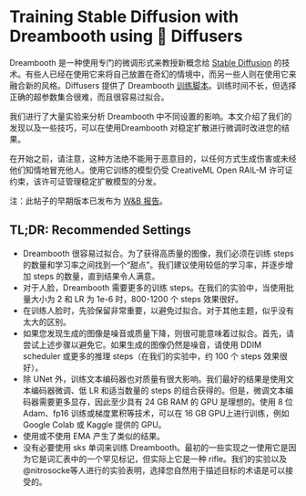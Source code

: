 # Training Stable Diffusion with Dreambooth using 🧨 Diffusers

Dreambooth 是一种使用专门的微调形式来教授新概念给 [Stable Diffusion](https://huggingface.co/blog/stable_diffusion) 的技术。有些人已经在使用它来将自己放置在奇幻的情境中，而另一些人则在使用它来融合新的风格。Diffusers 提供了 Dreambooth [训练脚本](https://github.com/huggingface/diffusers/tree/main/examples/dreambooth)。训练时间不长，但选择正确的超参数集合很难，而且很容易过拟合。

我们进行了大量实验来分析 Dreambooth 中不同设置的影响。本文介绍了我们的发现以及一些技巧，可以在使用Dreambooth 对稳定扩散进行微调时改进您的结果。

在开始之前，请注意，这种方法绝不能用于恶意目的，以任何方式生成伤害或未经他们知情地冒充他人。使用它训练的模型仍受 CreativeML Open RAIL-M 许可证约束，该许可证管理稳定扩散模型的分发。

注：此帖子的早期版本已发布为 [W&B 报告](https://wandb.ai/psuraj/dreambooth/reports/Dreambooth-Training-Analysis--VmlldzoyNzk0NDc3)。

## TL;DR: Recommended Settings

- Dreambooth 很容易过拟合。为了获得高质量的图像，我们必须在训练 steps 的数量和学习率之间找到一个“甜点”。我们建议使用较低的学习率，并逐步增加 steps 的数量，直到结果令人满意。
- 对于人脸，Dreambooth 需要更多的训练 steps。在我们的实验中，当使用批量大小为 2 和 LR 为 1e-6 时，800-1200 个 steps 效果很好。
- 在训练人脸时，先验保留非常重要，以避免过拟合。对于其他主题，似乎没有太大的区别。
- 如果您发现生成的图像是噪音或质量下降，则很可能意味着过拟合。首先，请尝试上述步骤以避免它。如果生成的图像仍然是噪音，请使用 DDIM scheduler 或更多的推理 steps（在我们的实验中，约 100 个 steps 效果很好）。
- 除 UNet 外，训练文本编码器也对质量有很大影响。我们最好的结果是使用文本编码器微调、低 LR 和适当数量的 steps 的组合获得的。但是，微调文本编码器需要更多显存，因此至少具有 24 GB RAM 的 GPU 是理想的。使用 8 位 Adam、fp16 训练或梯度累积等技术，可以在 16 GB GPU上进行训练，例如 Google Colab 或 Kaggle 提供的 GPU。
- 使用或不使用 EMA 产生了类似的结果。
- 没有必要使用 sks 单词来训练 Dreambooth。最初的一些实现之一使用它是因为它是词汇表中的一个罕见标记，但实际上它是一种 rifle。我们的实验以及@nitrosocke等人进行的实验表明，选择您自然用于描述目标的术语是可以接受的。
